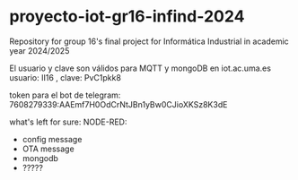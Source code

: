 # proyecto-iot-gr16-infind-2024
Repository for group 16's final project for Informática Industrial in academic year 2024/2025

El usuario y clave son válidos para MQTT y mongoDB en iot.ac.uma.es
usuario: II16 , clave: PvC1pkk8

token para el bot de telegram:
7608279339:AAEmf7H0OdCrNtJBn1yBw0CJioXKSz8K3dE

what's left for sure:
NODE-RED:
- config message
- OTA message
- mongodb
- ?????
